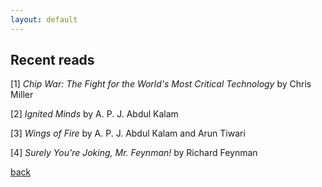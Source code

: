 ```yaml
---
layout: default
---
```


## Recent reads

[1] _Chip War: The Fight for the World's Most Critical Technology_ by Chris Miller

[2] _Ignited Minds_ by  A. P. J. Abdul Kalam

[3] _Wings of Fire_ by A. P. J. Abdul Kalam and Arun Tiwari

[4] _Surely You're Joking, Mr. Feynman!_ by Richard Feynman



[back](./)
